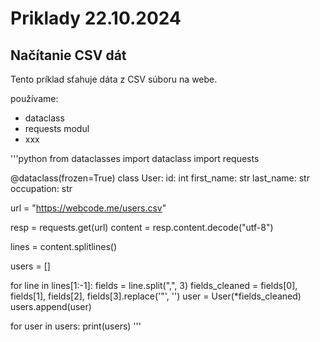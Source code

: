 # Priklady 22.10.2024

## Načítanie CSV dát

Tento príklad sťahuje dáta z CSV súboru na webe.

používame:
- dataclass
- requests modul
- xxx

'''python
from dataclasses import dataclass
import requests

@dataclass(frozen=True)
class User:
  id: int
  first_name: str
  last_name: str
  occupation: str

url = "https://webcode.me/users.csv"

resp = requests.get(url)
content = resp.content.decode("utf-8")

lines = content.splitlines()

users = []

for line in lines[1:-1]:
  fields = line.split(",", 3)
  fields_cleaned = fields[0], fields[1], fields[2], fields[3].replace('"', '')
  user = User(*fields_cleaned)
  users.append(user)

for user in users:
  print(users)
'''
